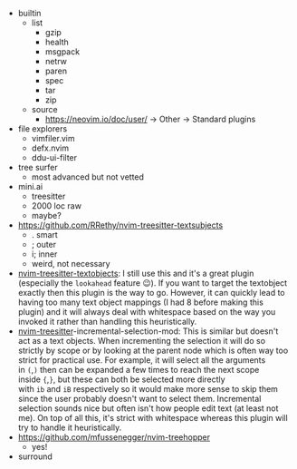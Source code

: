 - builtin
	- list
		- gzip
		- health
		- msgpack
		- netrw
		- paren
		- spec
		- tar
		- zip
	- source
		- https://neovim.io/doc/user/ -> Other -> Standard plugins
- file explorers
	- vimfiler.vim
	- defx.nvim
	- ddu-ui-filter
- tree surfer
	- most advanced but not vetted
- mini.ai
	- treesitter
	- 2000 loc raw
	- maybe?
- https://github.com/RRethy/nvim-treesitter-textsubjects
	- . smart
	- ; outer
	- i; inner
	- weird, not necessary
- [nvim-treesitter-textobjects](https://github.com/nvim-treesitter/nvim-treesitter-textobjects): I still use this and it's a great plugin (especially the `lookahead` feature 😉). If you want to target the textobject exactly then this plugin is the way to go. However, it can quickly lead to having too many text object mappings (I had 8 before making this plugin) and it will always deal with whitespace based on the way you invoked it rather than handling this heuristically.
- [nvim-treesitter](https://github.com/nvim-treesitter/nvim-treesitter)-incremental-selection-mod: This is similar but doesn't act as a text objects. When incrementing the selection it will do so strictly by scope or by looking at the parent node which is often way too strict for practical use. For example, it will select all the arguments in `(`,`)` then can be expanded a few times to reach the next scope inside `{`,`}`, but these can both be selected more directly with `ib` and `iB` respectively so it would make more sense to skip them since the user probably doesn't want to select them. Incremental selection sounds nice but often isn't how people edit text (at least not me). On top of all this, it's strict with whitespace whereas this plugin will try to handle it heuristically.
- https://github.com/mfussenegger/nvim-treehopper
	- yes!
- surround